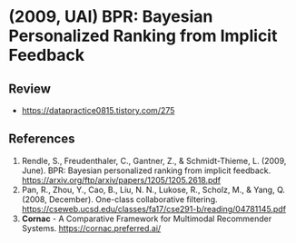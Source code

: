 # (2009, UAI) BPR: Bayesian Personalized Ranking from Implicit Feedback

## Review

- https://datapractice0815.tistory.com/275

## References

1. Rendle, S., Freudenthaler, C., Gantner, Z., & Schmidt-Thieme, L. (2009, June). BPR: Bayesian personalized ranking from implicit feedback. https://arxiv.org/ftp/arxiv/papers/1205/1205.2618.pdf
2. Pan, R., Zhou, Y., Cao, B., Liu, N. N., Lukose, R., Scholz, M., & Yang, Q. (2008, December). One-class collaborative filtering. https://cseweb.ucsd.edu/classes/fa17/cse291-b/reading/04781145.pdf
3. **Cornac** - A Comparative Framework for Multimodal Recommender Systems. https://cornac.preferred.ai/
